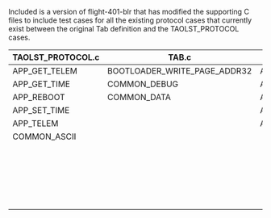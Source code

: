 Included is a version of flight-401-blr that has modified the supporting C files to include test cases for all the existing protocol cases that currently exist between the original Tab definition and the TAOLST_PROTOCOL cases.

| TAOLST_PROTOCOL.c | TAB.c                        | transitioning | new-tab.c                    |
|-------------------|------------------------------|---------------|------------------------------|
| APP_GET_TELEM     | BOOTLOADER_WRITE_PAGE_ADDR32 | APP_GET_TELEM | BOOTLOADER_ACK               |
| APP_GET_TIME      | COMMON_DEBUG                 | APP_GET_TIME  | BOOTLOADER_ERASE             |
| APP_REBOOT        | COMMON_DATA                  | APP_REBOOT    | BOOTLOADER_NACK              |
| APP_SET_TIME      |                              | APP_SET_TIME  | BOOTLOADER_PING              |
| APP_TELEM         |                              | APP_TELEM     | BOOTLOADER_WRITE_PAGE        |
| COMMON_ASCII      |                              |               | BOOTLOADER_JUMP              |
|                   |                              |               | COMMON_ACK                   |
|                   |                              |               | COMMON_NACK                  |
|                   |                              |               | BOOTLOADER_WRITE_PAGE_ADDR32 |
|                   |                              |               | COMMON_DEBUG                 |
|                   |                              |               | COMMON_DATA                  |
